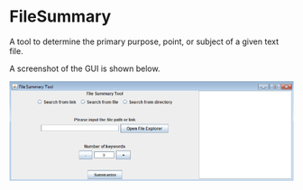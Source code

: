 # FileSummary
A tool to determine the primary purpose, point, or subject of a given text file.

A screenshot of the GUI is shown below. 

![Alt text](/resources/FileSummaryGUIDemo.png?raw=true "Demonstration of GUI")
